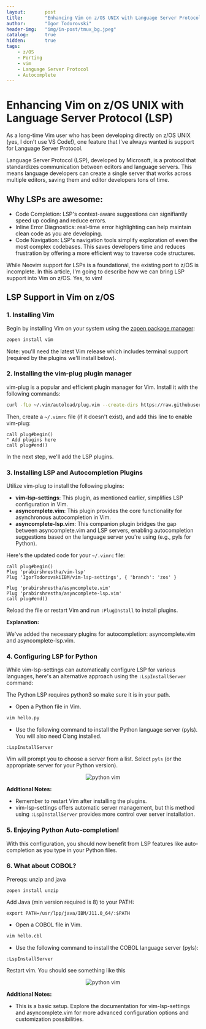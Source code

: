 ```yaml
---
layout:       post
title:        "Enhancing Vim on z/OS UNIX with Language Server Protocol (LSP)"
author:       "Igor Todorovski"
header-img:   "img/in-post/tmux_bg.jpeg"
catalog:      true
hidden:       true
tags:
    - z/OS
    - Porting
    - vim
    - Language Server Protocol
    - Autocomplete
---
```


# Enhancing Vim on z/OS UNIX with Language Server Protocol (LSP)

As a long-time Vim user who has been developing directly on z/OS UNIX (yes, I don't use VS Code!), one feature that I've always wanted is support for Language Server Protocol.

Language Server Protocol (LSP), developed by Microsoft, is a protocol that standardizes communication between editors and language servers. This means language developers can create a single server that works across multiple editors, saving them and editor developers tons of time.

## Why LSPs are awesome:

* Code Completion: LSP's context-aware suggestions can signifiantly speed up coding and reduce errors.
* Inline Error Diagnostics: real-time error highlighting can help maintain clean code as you are developing.
* Code Navigation: LSP's navigation tools simplify exploration of even the most complex codebases. This saves developers time and reduces frustration by offering a more efficient way to traverse code structures.

While Neovim support for LSPs is a foundational, the existing port to z/OS is incomplete. 
In this article, I'm going to describe how we can bring LSP support into Vim on z/OS. Yes, to vim!

## LSP Support in Vim on z/OS

### 1. Installing Vim

Begin by installing Vim on your system using the [zopen package manager](https://github.com/ZOSOpenTools/meta):

```bash
zopen install vim
```

Note: you'll need the latest Vim release which includes terminal support (required by the plugins we'll install below).

### 2. Installing the vim-plug plugin manager

vim-plug is a popular and efficient plugin manager for Vim. Install it with the following commands:

```bash
curl -fLo ~/.vim/autoload/plug.vim --create-dirs https://raw.githubusercontent.com/junegunn/vim-plug/master/plug.vim
```

Then, create a `~/.vimrc` file (if it doesn't exist), and add this line to enable vim-plug:

```vim
call plug#begin()
" Add plugins here
call plug#end()
```

In the next step, we'll add the LSP plugins.

### 3. Installing LSP and Autocompletion Plugins

Utilize vim-plug to install the following plugins:

- **vim-lsp-settings**: This plugin, as mentioned earlier, simplifies LSP configuration in Vim.
- **asyncomplete.vim**: This plugin provides the core functionality for asynchronous autocompletion in Vim.
- **asyncomplete-lsp.vim**: This companion plugin bridges the gap between asyncomplete.vim and LSP servers, enabling autocompletion suggestions based on the language server you're using (e.g., pyls for Python).

Here's the updated code for your `~/.vimrc` file:

```vim
call plug#begin()
Plug 'prabirshrestha/vim-lsp'
Plug 'IgorTodorovskiIBM/vim-lsp-settings', { 'branch': 'zos' }

Plug 'prabirshrestha/asyncomplete.vim'
Plug 'prabirshrestha/asyncomplete-lsp.vim'
call plug#end()
```

Reload the file or restart Vim and run `:PlugInstall` to install plugins.

**Explanation:**

We've added the necessary plugins for autocompletion: asyncomplete.vim and asyncomplete-lsp.vim.

### 4. Configuring LSP for Python

While vim-lsp-settings can automatically configure LSP for various languages, here's an alternative approach using the `:LspInstallServer` command:

The Python LSP requires python3 so make sure it is in your path. 


- Open a Python file in Vim.

```bash
vim hello.py
```

- Use the following command to install the Python language server (pyls). You will also need Clang installed.

```vim
:LspInstallServer
```

Vim will prompt you to choose a server from a list. Select `pyls` (or the appropriate server for your Python version).

<p style="text-align: center;">
<img src="/blog/img/in-post/python_vim.gif" alt="python vim" style="float:center;">
</p>

**Additional Notes:**

- Remember to restart Vim after installing the plugins.
- vim-lsp-settings offers automatic server management, but this method using `:LspInstallServer` provides more control over server installation.

### 5. Enjoying Python Auto-completion!

With this configuration, you should now benefit from LSP features like auto-completion as you type in your Python files.

### 6. What about COBOL? 

Prereqs: unzip and java

```
zopen install unzip
```

Add Java (min version required is 8) to your PATH:
```
export PATH=/usr/lpp/java/IBM/J11.0_64/:$PATH

```

- Open a COBOL file in Vim.

```bash
vim hello.cbl
```

- Use the following command to install the COBOL language server (pyls):

```vim
:LspInstallServer
```

Restart vim. You should see something like this

<p style="text-align: center;">
<img src="/blog/img/in-post/cobol_vim.gif" alt="python vim" style="float:center;">
</p>

**Additional Notes:**

- This is a basic setup. Explore the documentation for vim-lsp-settings and asyncomplete.vim for more advanced configuration options and customization possibilities.

